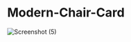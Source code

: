 # Modern-Chair-Card
![Screenshot (5)](https://user-images.githubusercontent.com/106863786/231201429-339ed440-1f8f-4375-aa61-6380573fa549.png)

